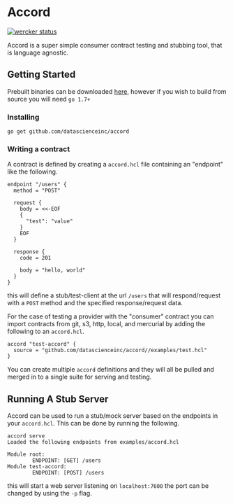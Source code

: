 # Accord

[![wercker status](https://app.wercker.com/status/f81561778cc44e78f38610018441a61a/s/master "wercker status")](https://app.wercker.com/project/byKey/f81561778cc44e78f38610018441a61a)

Accord is a super simple consumer contract testing and stubbing tool, that is 
language agnostic.

## Getting Started

Prebuilt binaries can be downloaded [here](https://github.com/datascienceinc/accord/releases/latest),
however if you wish to build from source you will need `go 1.7+`

### Installing

```
go get github.com/datascienceinc/accord
```

### Writing a contract

A contract is defined by creating a `accord.hcl` file containing an "endpoint"
like the following.

```
endpoint "/users" {
  method = "POST"

  request {
    body = <<-EOF
    {
      "test": "value"
    }
    EOF
  }

  response {
    code = 201

    body = "hello, world"
  }
}
```

this will define a stub/test-client at the url `/users` that will respond/request
with a `POST` method and the specified response/request data.

For the case of testing a provider with the "consumer" contract you can import
contracts from git, s3, http, local, and mercurial by adding the following to an
`accord.hcl`.

```
accord "test-accord" {
  source = "github.com/datascienceinc/accord//examples/test.hcl"
}
```

You can create multiple `accord` definitions and they will all be pulled and merged
in to a single suite for serving and testing.

## Running A Stub Server

Accord can be used to run a stub/mock server based on the endpoints in your 
`accord.hcl`. This can be done by running the following.

```
accord serve
Loaded the following endpoints from examples/accord.hcl

Module root:
        ENDPOINT: [GET] /users
Module test-accord:
        ENDPOINT: [POST] /users
```

this will start a web server listening on `localhost:7600` the port can be 
changed by using the `-p` flag.
